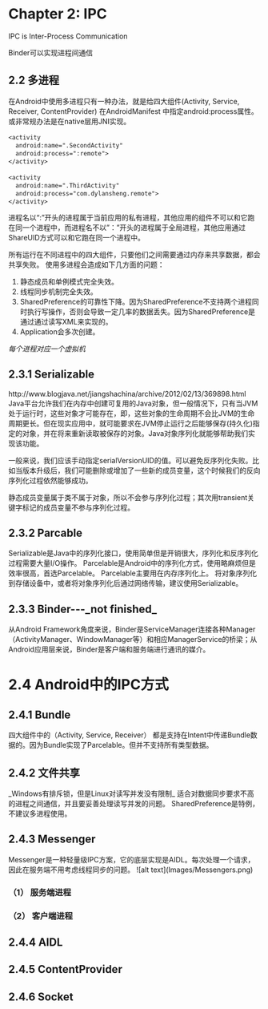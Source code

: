 <h1>Chapter 2: IPC</h1>

IPC is Inter-Process Communication  

Binder可以实现进程间通信  

<h2>2.2 多进程</h2>

在Android中使用多进程只有一种办法，就是给四大组件(Activity, Service, Receiver, ContentProvider) 在AndroidManifest 中指定android:process属性。 或非常规办法是在native层用JNI实现。

~~~
<activity
  android:name=".SecondActivity"
  android:process=":remote">
</activity>

<activity
  android:name=".ThirdActivity"
  android:process="com.dylansheng.remote">
</activity>
~~~

进程名以“:”开头的进程属于当前应用的私有进程，其他应用的组件不可以和它跑在同一个进程中，而进程名不以”：”开头的进程属于全局进程，其他应用通过ShareUID方式可以和它跑在同一个进程中。

所有运行在不同进程中的四大组件，只要他们之间需要通过内存来共享数据，都会共享失败。
使用多进程会造成如下几方面的问题：
1. 静态成员和单例模式完全失效。
2. 线程同步机制完全失效。
3. SharedPreference的可靠性下降。因为SharedPreference不支持两个进程同时执行写操作，否则会导致一定几率的数据丢失。因为SharedPreference是通过通过读写XML来实现的。
4. Application会多次创建。

_每个进程对应一个虚拟机_

<h2>2.3.1 Serializable</h2>
http://www.blogjava.net/jiangshachina/archive/2012/02/13/369898.html
Java平台允许我们在内存中创建可复用的Java对象，但一般情况下，只有当JVM处于运行时，这些对象才可能存在，即，这些对象的生命周期不会比JVM的生命周期更长。但在现实应用中，就可能要求在JVM停止运行之后能够保存(持久化)指定的对象，并在将来重新读取被保存的对象。Java对象序列化就能够帮助我们实现该功能。

一般来说，我们应该手动指定serialVersionUID的值。可以避免反序列化失败。比如当版本升级后，我们可能删除或增加了一些新的成员变量，这个时候我们的反向序列化过程依然能够成功。

静态成员变量属于类不属于对象，所以不会参与序列化过程；其次用transient关键字标记的成员变量不参与序列化过程。

<h2>2.3.2 Parcable</h2>
Serializable是Java中的序列化接口，使用简单但是开销很大，序列化和反序列化过程需要大量I/O操作。
Parcelable是Android中的序列化方式，使用略麻烦但是效率很高，首选Parcelable。
Parcelable主要用在内存序列化上。
将对象序列化到存储设备中，或者将对象序列化后通过网络传输，建议使用Serializable。

<h2>2.3.3 Binder---_not finished_</h2>
从Android Framework角度来说，Binder是ServiceManager连接各种Manager（ActivityManager、WindowManager等）和相应ManagerService的桥梁；从Android应用层来说，Binder是客户端和服务端进行通讯的媒介。

<h1>2.4 Android中的IPC方式</h1>
<h2>2.4.1 Bundle</h2>
四大组件中的（Activity, Service, Receiver） 都是支持在Intent中传递Bundle数据的。因为Bundle实现了Parcelable。但并不支持所有类型数据。
<h2>2.4.2 文件共享</h2>
_Windows有排斥锁，但是Linux对读写并发没有限制_
适合对数据同步要求不高的进程之间通信，并且要妥善处理读写并发的问题。
SharedPreference是特例，不建议多进程使用。
<h2>2.4.3 Messenger</h2>
Messenger是一种轻量级IPC方案，它的底层实现是AIDL。每次处理一个请求，因此在服务端不用考虑线程同步的问题。
![alt text](Images/Messengers.png)

<h3>（1） 服务端进程</h3>
<h3>（2） 客户端进程</h3>
<h2>2.4.4 AIDL</h2>
<h2>2.4.5 ContentProvider</h2>
<h2>2.4.6 Socket</h2>
